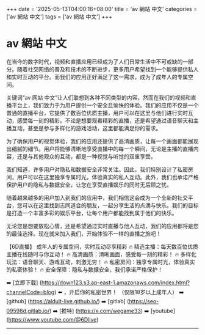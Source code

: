 +++
date = '2025-05-13T04:00:16+08:00'
title = 'av 網站 中文'
categories = ['av 網站 中文']
tags = ['av 網站 中文']
+++

# av 網站 中文

在当今的数字时代，视频和直播应用已经成为了人们日常生活中不可或缺的一部分。随着社交网络的普及和技术的不断进步，更多用户希望找到一个能够提供私人和实时互动的平台。而我们的应用正好满足了这一需求，成为了成年人的专属空间。

关键词“av 网站 中文”让人们联想到各种不同类型的内容，然而在我们的视频和直播平台上，我们致力于为用户提供一个安全且愉快的体验。我们的应用不仅是一个普通的直播平台，它提供了数百位优质主播，用户可以在这里与他们进行实时互动，感受每一刻的精彩。不论是想要观看精彩的直播，还是希望通过语音聊天和主播互动，甚至是参与多样化的游戏活动，这里都能满足你的需求。

为了确保用户的视觉体验，我们的应用还提供了高清画质，让每一个画面都能展现出细腻的细节。用户将能够清晰地享受直播中的每一个瞬间，无论是主播的直播内容，还是与其他观众的互动，都是一种视觉与听觉的双重享受。

我们知道，许多用户对隐私和数据安全非常关注。因此，我们特别设计了私密房间，用户可以在这里独享专属时光，体验真实的私人互动。此外，我们也承诺严格保护用户的隐私与数据安全，让您在享受直播娱乐的同时无后顾之忧。

随着越来越多的用户加入到我们的应用中，我们相信这会成为一个全新的社交平台，您可以在这里找到志同道合的朋友，一起分享生活的点滴与快乐。我们的目标是打造一个丰富多彩的娱乐平台，让每个用户都能找到属于他们的快乐。

无论您是想要放松心情，还是希望通过实时直播与他人互动，我们的应用都将是您的最佳选择。现在就来加入我们，开始体验不一样的直播之旅吧！

【6D直播】
成年人的专属空间，实时互动尽享精彩
🔥 精选主播：每天数百位优质主播在线随时与你互动！
🔥 高清画质：清晰画面，感受每一刻的精彩！
🔥 多样化玩法：语音聊天、游戏互动，刺激无穷！
🔥 私密房间：独享专属时光，体验真实的私密体验！
🔥 安全保障：隐私与数据安全，我们承诺严格保护！

➡️ [立即下载] (https://down123.s3.ap-east-1.amazonaws.com/index.html?channelCode=blog) ⬅️ ，开启你的私密世界！
（仅限18岁以上成年人）
➡️ [github] (https://aldult-live.github.io/)
➡️ [gitlab] (https://seo-09598d.gitlab.io/)
➡️ [推特] (https://x.com/wegame33)
➡️ [youtube] (https://www.youtube.com/@6Dlive)

---
